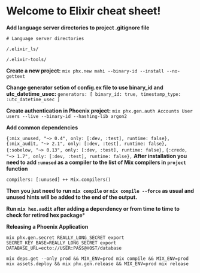 # Welcome to Elixir cheat sheet!

**Add language server directories to project .gitignore file**

`# Language server directories`

`/.elixir_ls/`

`/.elixir-tools/`

**Create a new project:**
`mix phx.new mahi --binary-id --install --no-gettext`

**Change generator setion of config.ex file to use binary_id and utc_datetime_usec:**
`
generators: [
    binary_id: true,
    timestamp_type: :utc_datetime_usec
  ]
`

**Create authentication in Phoenix project:**
`mix phx.gen.auth Accounts User users --live --binary-id --hashing-lib argon2`

**Add common dependencies**

`{:mix_unused, "~> 0.4", only: [:dev, :test], runtime: false},`
`{:mix_audit, "~> 2.1", only: [:dev, :test], runtime: false},`
`{:sobelow, "~> 0.13", only: [:dev, :test], runtime: false},`
`{:credo, "~> 1.7", only: [:dev, :test], runtime: false},`
**After installation you need to add `:unused` as a compiler to the list of Mix compilers in `project` function**

`compilers: [:unused] ++ Mix.compilers()`

**Then you just need to run `mix compile` or `mix compile --force` as usual and unused hints will be added to the end of the output.**

**Run `mix hex.audit` after adding a dependency or from time to time to check for retired hex package***

**Releasing a Phoenix Application**

`
mix phx.gen.secret
REALLY_LONG_SECRET
export SECRET_KEY_BASE=REALLY_LONG_SECRET
export DATABASE_URL=ecto://USER:PASS@HOST/database
`

`
mix deps.get --only prod && MIX_ENV=prod mix compile && MIX_ENV=prod mix assets.deploy && mix phx.gen.release && MIX_ENV=prod mix release
`
